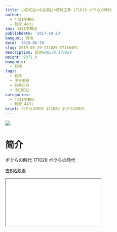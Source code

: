 ```yaml
---
title: 小田切让×中谷美纪×若林正恭 171029 ボクらの時代
author:
  - 4431字幕组
  - 叔叔_4431
zmz: 4431字幕组
publishdate: '2017-10-29'
bangumi: 其他
date: '2019-06-29'
slug: 2019-06-29-171029-57186491
description: 其他&#8226;171029
weight: 9371.0
bangumis:
  - 其他
tags:
  - 若林
  - 中谷美纪
  - 若林正恭
  - 小田切让
categories:
  - 4431字幕组
  - 叔叔_4431
brief: ボクらの時代 171029 ボクらの時代
---
```

![](https://raw.githubusercontent.com/tcgriffith/owaraisite/master/static/tmpimg/850500d61a2b29c3f2634a673ecb1604c3acbc64.jpg.480.jpg)
# 简介  
ボクらの時代
171029 ボクらの時代  

[去B站观看](https://www.bilibili.com/video/av57186491/)
<div class ="resp-container"><iframe class="testiframe" src="//player.bilibili.com/player.html?aid=57186491"", scrolling="no", allowfullscreen="true" > </iframe></div> 
